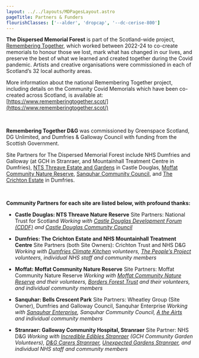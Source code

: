 ```yaml
---
layout: ../../layouts/MDPagesLayout.astro
pageTitle: Partners & Funders
flourishClasses: ['--alder', 'dropcap', '--dc-cerise-800']
---
```


__The Dispersed Memorial Forest__ is part of the Scotland-wide project, [Remembering Together](https://www.rememberingtogether.scot/), which worked between 2022-24 to co-create memorials to honour those we lost, mark what has changed in our lives, and preserve the best of what we learned and created together during the Covid pandemic. Artists and creative organisations were commissioned in each of Scotland’s 32 local authority areas.

More information about the national Remembering Together project, including details on the Community Covid Memorials which have been co-created across Scotland, is available at:
[https://www.rememberingtogether.scot/](https://www.rememberingtogether.scot/)

<br />

__Remembering Together D&G__ was commissioned by Greenspace Scotland, DG Unlimited, and Dumfries & Galloway Council with funding from the Scottish Government.

Site Partners for The Dispersed Memorial Forest include NHS Dumfries and Galloway (at GCH in Stranraer, and Mountainhall Treatment Centre in Dumfries), [NTS Threave Estate and Gardens](https://www.nts.org.uk/visit/places/threave-garden) in Castle Douglas, [Moffat Community Nature Reserve](https://www.facebook.com/profile.php?id=100064786416143), [Sanquhar Community Council](https://www.facebook.com/sanquharcommunitycouncil/), and [The Crichton Estate](https://www.crichton.co.uk/) in Dumfries.

<br />

__Community Partners for each site are listed below, with profound thanks:__

- __Castle Douglas: NTS Threave Nature Reserve__
Site Partners: National Trust for Scotland
_Working with [Castle Douglas Development Forum (CDDF)](https://www.castledouglas.info/) and [Castle Douglas Community Council](https://www.castledouglas.info/community-development/)_

- __Dumfries: The Crichton Estate and NHS Mountainhall Treatment Centre__
Site Partners (both Site Owners): Crichton Trust and NHS D&G
_Working with [Dumfries Climate Kitchen](https://climatekitchen.co.uk/) volunteers, [The People’s Project](https://www.thepeoplesprojects.org.uk/) volunteers, individual NHS staff and community members_

- __Moffat: Moffat Community Nature Reserve__
Site Partners: Moffat Community Nature Reserve
_Working with [Moffat Community Nature Reserve](https://www.facebook.com/profile.php?id=100064786416143&sk=about) and their volunteers, [Borders Forest Trust](https://bordersforesttrust.org/) and their volunteers, and individual community members_

- __Sanquhar: Bells Crescent Park__
Site Partners: Wheatley Group (Site Owner), Dumfries and Galloway Council, Sanquhar Enterprise
_Working with [Sanquhar Enterprise](https://sanquharenterprisecompany.co.uk/), Sanquhar Community Council, [A the Airts](https://atheairts.org.uk/) and individual community members_

- __Stranraer: Galloway Community Hospital, Stranraer__
Site Partner: NHS D&G
_Working with [Incredible Edibles Stranraer](https://www.facebook.com/groups/765364053649833/?locale=en_GB) (GCH Community Garden Volunteers), [D&G Carers Stranraer](https://www.dgalcarers.co.uk/), [Unexpected Gardens Stranraer](https://www.facebook.com/UnexpectedGardenStranraer/), and individual NHS staff and community members_

